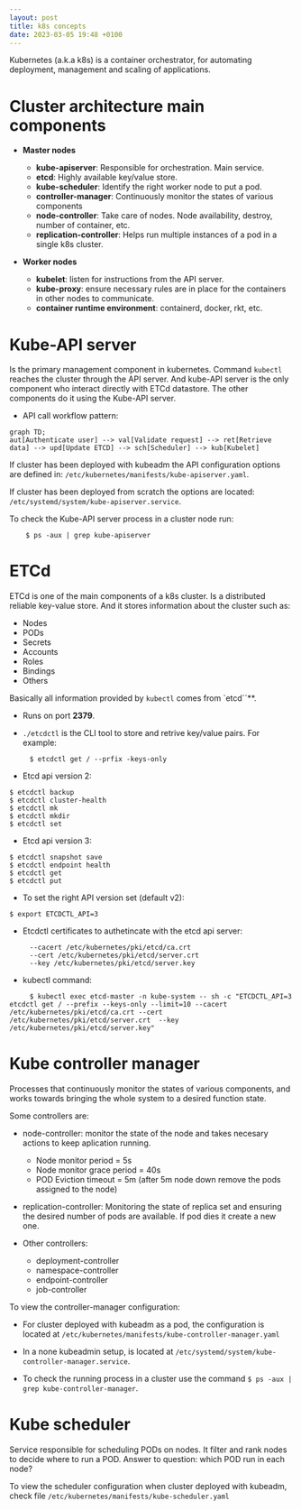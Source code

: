 ```yaml
---
layout: post
title: k8s concepts
date: 2023-03-05 19:48 +0100
---
```


Kubernetes (a.k.a k8s) is a container orchestrator, for automating deployment, management and scaling of applications.

# Cluster architecture main components

+ **Master nodes**
    + **kube-apiserver**: Responsible for orchestration. Main service.
    + **etcd**: Highly available key/value store.
    + **kube-scheduler**: Identify the right worker node to put a pod.
    + **controller-manager**: Continuously monitor the states of various components
    + **node-controller**: Take care of nodes. Node availability, destroy, number of container, etc.
    + **replication-controller**: Helps run multiple instances of a pod in a single k8s cluster.

+ **Worker nodes**
    + **kubelet**: listen for instructions from the API server.
    + **kube-proxy**: ensure necessary rules are in place for the containers in other nodes to communicate.
    + **container runtime environment**: containerd, docker, rkt, etc.

# Kube-API server

Is the primary management component in kubernetes. Command `kubectl` reaches the cluster through the API server. And kube-API server is the only component who interact directly with ETCd datastore. The other components do it using the Kube-API server.

+ API call workflow pattern:
```mermaid
graph TD;
aut[Authenticate user] --> val[Validate request] --> ret[Retrieve data] --> upd[Update ETCD] --> sch[Scheduler] --> kub[Kubelet]
```

If cluster has been deployed with kubeadm the API configuration options are defined in: `/etc/kubernetes/manifests/kube-apiserver.yaml`.

If cluster has been deployed from scratch the options are located: `/etc/systemd/system/kube-apiserver.service`.

To check the Kube-API server process in a cluster node run:

```
    $ ps -aux | grep kube-apiserver
```

# ETCd

ETCd is one of the main components of a k8s cluster. Is a distributed reliable key-value store. And it stores information about the cluster such as:
  + Nodes
  + PODs
  + Secrets
  + Accounts
  + Roles
  + Bindings
  + Others

Basically all information provided by `kubectl` comes from `etcd``**.

+ Runs on port **2379**.

+ `./etcdctl` is the CLI tool to store and retrive key/value pairs. For example:

```
     $ etcdctl get / --prfix -keys-only
```

+ Etcd api version 2:
```
$ etcdctl backup
$ etcdctl cluster-health
$ etcdctl mk
$ etcdctl mkdir
$ etcdctl set
```

+ Etcd api version 3:
```
$ etcdctl snapshot save
$ etcdctl endpoint health
$ etcdctl get
$ etcdctl put
```

+ To set the right API version set (default v2):
```
$ export ETCDCTL_API=3
```

+ Etcdctl certificates to authetincate with the etcd api server:
```
     --cacert /etc/kubernetes/pki/etcd/ca.crt
     --cert /etc/kubernetes/pki/etcd/server.crt
     --key /etc/kubernetes/pki/etcd/server.key
```

+ kubectl command:
```
     $ kubectl exec etcd-master -n kube-system -- sh -c "ETCDCTL_API=3 etcdctl get / --prefix --keys-only --limit=10 --cacert /etc/kubernetes/pki/etcd/ca.crt --cert /etc/kubernetes/pki/etcd/server.crt  --key /etc/kubernetes/pki/etcd/server.key"
```

# Kube controller manager

Processes that continuously monitor the states of various components, and works towards bringing the whole system to a desired function state. 

Some controllers are:

+ node-controller: monitor the state of the node and takes necesary actions to keep aplication running.
   + Node monitor period = 5s
   + Node monitor grace period = 40s
   + POD Eviction timeout = 5m (after 5m node down remove the pods assigned to the node)

+ replication-controller: Monitoring the state of replica set and ensuring the desired number of pods are available. If pod dies it create a new one.

+ Other controllers:
   + deployment-controller
   + namespace-controller
   + endpoint-controller
   + job-controller


To view the controller-manager configuration:
   + For cluster deployed with kubeadm as a pod, the configuration is located at `/etc/kubernetes/manifests/kube-controller-manager.yaml`
   + In a none kubeadmin setup, is located at `/etc/systemd/system/kube-controller-manager.service`.

+ To check the running process in a cluster use the command `$ ps -aux | grep kube-controller-manager`.

# Kube scheduler

Service responsible for scheduling PODs on nodes. It filter and rank nodes to decide where to run a POD.
Answer to question: which POD run in each node?

To view the scheduler configuration when cluster deployed with kubeadm, check file `/etc/kubernetes/manifests/kube-scheduler.yaml`
